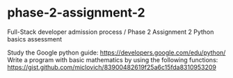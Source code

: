 # phase-2-assignment-2
Full-Stack developer admission process / Phase 2 Assignment 2
 Python basics assessment

Study the Google python guide:
https://developers.google.com/edu/python/
Write a program with basic mathematics by using the following functions: https://gist.github.com/miclovich/83900482619f25a6c15fda8310953209
